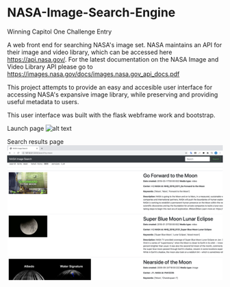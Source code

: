 # NASA-Image-Search-Engine
Winning Capitol One Challenge Entry

A web front end for searching NASA's image set. NASA maintains an API for their image and video library, which can be accessed here https://api.nasa.gov/. For the latest documentation on the NASA Image and Video Library API please go to https://images.nasa.gov/docs/images.nasa.gov_api_docs.pdf

This project attempts to provide an easy and accesible user interface for accessing NASA's expansive image library, while preserving and providing useful metadata to users.

This user interface was built with the flask webframe work and bootstrap. 


Launch page
![alt text](https://github.com/shannonjin/NASA-Image-Search-Engine/blob/master/Screen%20Shot%202020-08-06%20at%2010.49.22%20PM.png)

Search results page
![alt text](https://github.com/shannonjin/NASA-Image-Search-Engine/blob/master/Screen%20Shot%202020-08-08%20at%2011.17.41%20PM.png)

